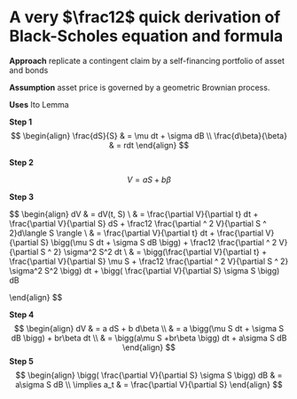 <script type="text/javascript" src="http://cdn.mathjax.org/mathjax/latest/MathJax.js?config=TeX-AMS-MML_HTMLorMML"></script>

# A very $\frac12$ quick derivation of Black-Scholes equation and formula

**Approach** replicate a contingent claim by a self-financing portfolio of asset and bonds

**Assumption**  asset price is governed by a geometric Brownian process.

**Uses** Ito Lemma

**Step 1**
$$
\begin{align}
    \frac{dS}{S} & = \mu dt + \sigma dB	\\
    \frac{d\beta}{\beta} & = rdt
\end{align}
$$



**Step 2**


$$
V = a S + b \beta
$$



**Step 3**


$$
\begin{align}
    dV & = dV(t, S) \\
    & = \frac{\partial V}{\partial t} dt + \frac{\partial V}{\partial S} dS + \frac12 \frac{\partial ^ 2 V}{\partial S ^ 2}d\langle S \rangle \\
    & = \frac{\partial V}{\partial t} dt + \frac{\partial V}{\partial S} \bigg(\mu S dt + \sigma S dB \bigg) + \frac12 \frac{\partial ^ 2 V}{\partial S ^ 2} \sigma^2 S^2 dt \\
    & = \bigg(\frac{\partial V}{\partial t} + \frac{\partial V}{\partial S} \mu S + \frac12 \frac{\partial ^ 2 V}{\partial S ^ 2} \sigma^2 S^2 \bigg) dt + \bigg( \frac{\partial V}{\partial S} \sigma S \bigg) dB

\end{align}
$$

**Step 4**
$$
\begin{align}
    dV & = a dS + b d\beta \\
    & = a \bigg(\mu S dt + \sigma S dB \bigg) + br\beta dt \\
    & = \bigg(a\mu S +br\beta \bigg) dt + a\sigma S dB
\end{align}
$$
**Step 5**
$$
\begin{align}
    \bigg( \frac{\partial V}{\partial S} \sigma S \bigg) dB & =  a\sigma S dB \\
    \implies a_t & = \frac{\partial V}{\partial S}
\end{align}
$$


